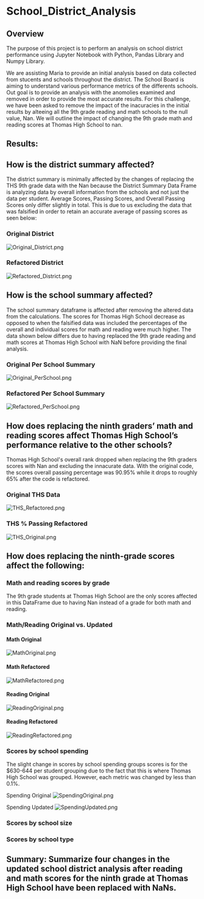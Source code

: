 # School_District_Analysis

## Overview
The purpose of this project is to perform an analysis on school district performance using Jupyter Notebook with Python, Pandas Library and Numpy Library.

We are assisting Maria to provide an initial analysis based on data collected from stucents and schools throughout the district. The School Board is aiming to understand various performance metrics of the differents schools. Out goal is to provide an analysis with the anomolies examined and removed in order to provide the most accurate results. For this challenge, we have been asked to remove the impact of the inacuracies in the initial results by alteeing all the 9th grade reading and math schools to the null value, Nan. We will outline the impact of changing the 9th grade math and reading scores at Thomas High School to nan.


## Results:

## How is the district summary affected?
The district summary is minimally affected by the changes of replacing the THS 9th grade data with the Nan because the District Summary Data Frame is analyzing data by overall information from the schools and not just the data per student. Average Scores, Passing Scores, and Overall Passing Scores only differ slightly in total. This is due to us excluding the data that was falsified in order to retain an accurate average of passing scores as seen below:

### Original District
![Original_District.png](Resources/Original_District.png)

### Refactored District
![Refactored_District.png](Resources/Refactored_District.png)


## How is the school summary affected?
The school summary dataframe is affected after removing the altered data from the calculations. The scores for Thomas High School decrease as opposed to when the falsified data was included the percentages of the overall and individual scores for math and reading were much higher. The data shown below differs due to having replaced the 9th grade reading and math scores at Thomas High School with NaN before providing the final analysis.

### Original Per School Summary
![Original_PerSchool.png](Resources/Original_PerSchool.png)

### Refactored Per School Summary
![Refactored_PerSchool.png](Resources/Refactored_PerSchool.png)


## How does replacing the ninth graders’ math and reading scores affect Thomas High School’s performance relative to the other schools?
Thomas High School's overall rank dropped when replacing the 9th graders scores with Nan and excluding the innacurate data. With the original code, the scores overall passing percentage was 90.95% while it drops to roughly 65% after the code is refactored. 

### Original THS Data
![THS_Refactored.png](Resources/THS_Refactored.png)

### THS % Passing Refactored
![THS_Original.png](Resources/THS_Original.png)


## How does replacing the ninth-grade scores affect the following:
### Math and reading scores by grade
The 9th grade students at Thomas High School are the only scores affected in this DataFrame due to having Nan instead of a grade for both math and reading.

### Math/Reading Original vs. Updated
#### Math Original
![MathOriginal.png](Resources/MathOriginal.png)
#### Math Refactored
![MathRefactored.png](Resources/MathRefactored.png)
#### Reading Original
![ReadingOriginal.png](Resources/ReadingOriginal.png)
#### Reading Refactored
![ReadingRefactored.png](Resources/ReadingRefactored.png)

### Scores by school spending
The slight change in scores by school spending groups scores is for the $630-644 per student grouping due to the fact that this is where Thomas High School was grouped. However, each metric was changed by less than 0.1%.

Spending Original
![SpendingOriginal.png](Resources/SpendingOriginal.png)

Spending Updated
![SpendingUpdated.png](Resources/SpendingUpdated.png)

### Scores by school size


### Scores by school type


## Summary: Summarize four changes in the updated school district analysis after reading and math scores for the ninth grade at Thomas High School have been replaced with NaNs.

